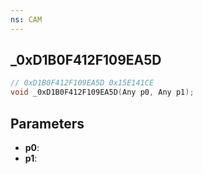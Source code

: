 ```yaml
---
ns: CAM
---
```

## _0xD1B0F412F109EA5D

```c
// 0xD1B0F412F109EA5D 0x15E141CE
void _0xD1B0F412F109EA5D(Any p0, Any p1);
```


## Parameters
* **p0**: 
* **p1**: 

